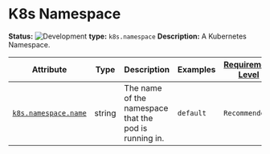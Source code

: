 <!-- NOTE: THIS FILE IS AUTOGENERATED. DO NOT EDIT BY HAND. -->
<!-- see templates/registry/markdown/entity_entry.md.j2 -->



# K8s Namespace

**Status:** ![Development](https://img.shields.io/badge/-development-blue)
**type:** `k8s.namespace`
**Description:** A Kubernetes Namespace.


| Attribute  | Type | Description  | Examples  | [Requirement Level](https://opentelemetry.io/docs/specs/semconv/general/attribute-requirement-level/) | Stability |
|---|---|---|---|---|---|
| [`k8s.namespace.name`](../attributes-registry/k8s.md) | string | The name of the namespace that the pod is running in. | `default` | `Recommended` | ![Development](https://img.shields.io/badge/-development-blue) |


